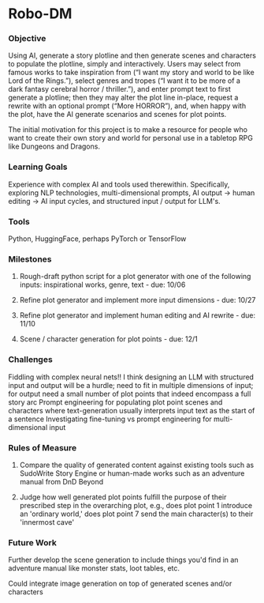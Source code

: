 # Robo-DM

### Objective

Using AI, generate a story plotline and then generate scenes and characters to populate the plotline, simply and interactively. Users may select from famous works to take inspiration from (“I want my story and world to be like Lord of the Rings.”), select genres and tropes (“I want it to be more of a dark fantasy cerebral horror / thriller.”), and enter prompt text to first generate a plotline; then they may alter the plot line in-place, request a rewrite with an optional prompt (“More HORROR”), and, when happy with the plot, have the AI generate scenarios and scenes for plot points.

The initial motivation for this project is to make a resource for people who want to create their own story and world for personal use in a tabletop RPG like Dungeons and Dragons.

### Learning Goals

Experience with complex AI and tools used therewithin. Specifically, exploring NLP technologies, multi-dimensional prompts, AI output -> human editing -> AI input cycles, and structured input / output for LLM's.

### Tools

Python, HuggingFace, perhaps PyTorch or TensorFlow

### Milestones

1. Rough-draft python script for a plot generator with one of the following inputs: inspirational works, genre, text - due: 10/06

2. Refine plot generator and implement more input dimensions - due: 10/27

3. Refine plot generator and implement human editing and AI rewrite - due: 11/10

4. Scene / character generation for plot points - due: 12/1

### Challenges

Fiddling with complex neural nets!!
I think designing an LLM with structured input and output will be a hurdle; need to fit in multiple dimensions of input; for output need a small number of plot points that indeed encompass a full story arc
Prompt engineering for populating plot point scenes and characters where text-generation usually interprets input text as the start of a sentence
Investigating fine-tuning vs prompt engineering for multi-dimensional input

### Rules of Measure

1. Compare the quality of generated content against existing tools such as SudoWrite Story Engine or human-made works such as an adventure manual from DnD Beyond

2. Judge how well generated plot points fulfill the purpose of their prescribed step in the overarching plot, e.g., does plot point 1 introduce an 'ordinary world,' does plot point 7 send the main character(s) to their 'innermost cave'

### Future Work

Further develop the scene generation to include things you'd find in an adventure manual like monster stats, loot tables, etc.

Could integrate image generation on top of generated scenes and/or characters

